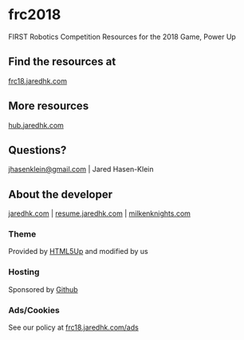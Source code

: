 # frc2018
FIRST Robotics Competition Resources for the 2018 Game, Power Up

## Find the resources at
[frc18.jaredhk.com](http://frc18.jaredhk.com)

## More resources
[hub.jaredhk.com](http://hub.jaredhk.com)

## Questions?
[jhasenklein@gmail.com](mailto:jhasenklein@gmail.com) | Jared Hasen-Klein

## About the developer
[jaredhk.com](http://jaredhk.com) | [resume.jaredhk.com](http://resume.jaredhk.com) | [milkenknights.com](http://milkenknights.com)

### Theme
Provided by [HTML5Up](http://html5up.net) and modified by us

### Hosting
Sponsored by [Github](http://github.com)

### Ads/Cookies
See our policy at [frc18.jaredhk.com/ads](http://frc18.jaredhk.com/ads.html) 
